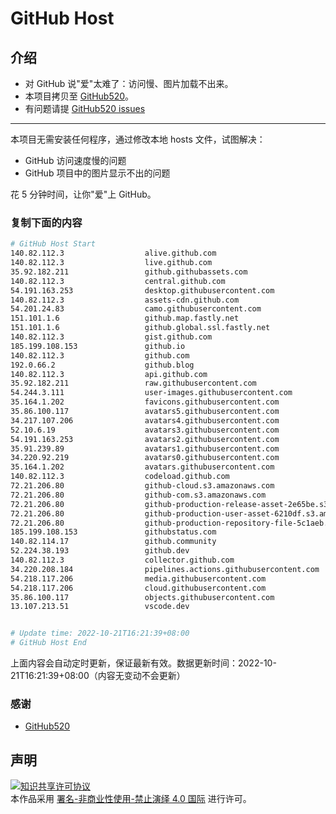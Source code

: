 # GitHub Host
## 介绍
- 对 GitHub 说"爱"太难了：访问慢、图片加载不出来。
- 本项目拷贝至 [GitHub520](https://github.com/521xueweihan/GitHub520)。
- 有问题请提 [GitHub520 issues](https://github.com/521xueweihan/GitHub520/issues/new)

---

本项目无需安装任何程序，通过修改本地 hosts 文件，试图解决：
- GitHub 访问速度慢的问题
- GitHub 项目中的图片显示不出的问题

花 5 分钟时间，让你"爱"上 GitHub。

### 复制下面的内容
```bash
# GitHub Host Start
140.82.112.3                  alive.github.com
140.82.112.3                  live.github.com
35.92.182.211                 github.githubassets.com
140.82.112.3                  central.github.com
54.191.163.253                desktop.githubusercontent.com
140.82.112.3                  assets-cdn.github.com
54.201.24.83                  camo.githubusercontent.com
151.101.1.6                   github.map.fastly.net
151.101.1.6                   github.global.ssl.fastly.net
140.82.112.3                  gist.github.com
185.199.108.153               github.io
140.82.112.3                  github.com
192.0.66.2                    github.blog
140.82.112.3                  api.github.com
35.92.182.211                 raw.githubusercontent.com
54.244.3.111                  user-images.githubusercontent.com
35.164.1.202                  favicons.githubusercontent.com
35.86.100.117                 avatars5.githubusercontent.com
34.217.107.206                avatars4.githubusercontent.com
52.10.6.19                    avatars3.githubusercontent.com
54.191.163.253                avatars2.githubusercontent.com
35.91.239.89                  avatars1.githubusercontent.com
34.220.92.219                 avatars0.githubusercontent.com
35.164.1.202                  avatars.githubusercontent.com
140.82.112.3                  codeload.github.com
72.21.206.80                  github-cloud.s3.amazonaws.com
72.21.206.80                  github-com.s3.amazonaws.com
72.21.206.80                  github-production-release-asset-2e65be.s3.amazonaws.com
72.21.206.80                  github-production-user-asset-6210df.s3.amazonaws.com
72.21.206.80                  github-production-repository-file-5c1aeb.s3.amazonaws.com
185.199.108.153               githubstatus.com
140.82.114.17                 github.community
52.224.38.193                 github.dev
140.82.112.3                  collector.github.com
34.220.208.184                pipelines.actions.githubusercontent.com
54.218.117.206                media.githubusercontent.com
54.218.117.206                cloud.githubusercontent.com
35.86.100.117                 objects.githubusercontent.com
13.107.213.51                 vscode.dev


# Update time: 2022-10-21T16:21:39+08:00
# GitHub Host End

```
上面内容会自动定时更新，保证最新有效。数据更新时间：2022-10-21T16:21:39+08:00（内容无变动不会更新）

### 感谢

- [GitHub520](https://github.com/521xueweihan/GitHub520)

## 声明
<a rel="license" href="https://creativecommons.org/licenses/by-nc-nd/4.0/deed.zh"><img alt="知识共享许可协议" style="border-width: 0" src="https://licensebuttons.net/l/by-nc-nd/4.0/88x31.png"></a><br>本作品采用 <a rel="license" href="https://creativecommons.org/licenses/by-nc-nd/4.0/deed.zh">署名-非商业性使用-禁止演绎 4.0 国际</a> 进行许可。